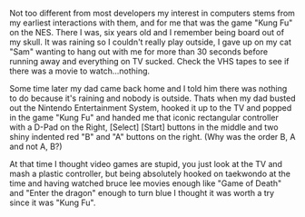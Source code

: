 
Not too different from most developers my interest in computers stems from my earliest
interactions with them, and for me that was the game "Kung Fu" on the NES.
There I was, six years old and I remember being board out of my skull.
It was raining so I couldn't really play outside, I gave up on my cat "Sam" wanting to
hang out with me for more than 30 seconds before running away and everything on TV sucked.
Check the VHS tapes to see if there was a movie to watch...nothing.

Some time later my dad came back home and I told him there was nothing to do because
it's raining and nobody is outside.
Thats when my dad busted out the Nintendo Entertainment System, hooked it up to the TV
and popped in the game "Kung Fu" and handed me that iconic rectangular controller with
a D-Pad on the Right, [Select] [Start] buttons in the middle and two shiny indented
red "B" and "A" buttons on the right. (Why was the order B, A and not A, B?)

At that time I thought video games are stupid, you just look at the TV and mash a plastic
controller, but being absolutely hooked on taekwondo at the time and having watched
bruce lee movies enough like "Game of Death" and "Enter the dragon" enough to turn blue
I thought it was worth a try since it was "Kung Fu".
